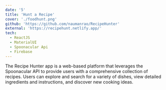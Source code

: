 ```yaml
---
date: '5'
title: 'Hunt a Recipe'
cover: './foodhunt.png'
github: 'https://github.com/naumanrao/RecipeHunter'
external: 'https://recipehunt.netlify.app/'
tech:
  - ReactJS
  - MaterialUI
  - Spoonacular Api
  - Firebase
---
```


The Recipe Hunter app is a web-based platform that leverages the Spoonacular API to provide users with a comprehensive collection of recipes. Users can explore and search for a variety of dishes, view detailed ingredients and instructions, and discover new cooking ideas.
